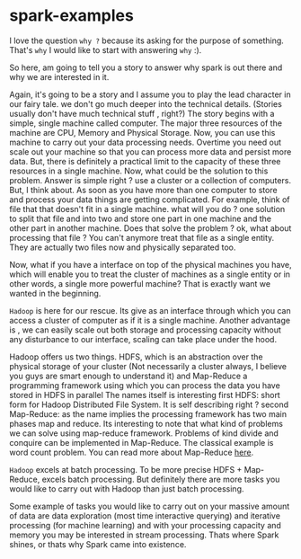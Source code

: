 # spark-examples

I love the question `why ?` because its asking for the purpose of something.
That's `why` I would like to start with answering `why` :). 

So here, am going to tell you a story to answer why spark is out there and why we are interested in it. 

Again, it's going to be a story and I assume you to play the lead character in our fairy tale. we don't go much deeper 
into the technical details. (Stories usually don't have much technical stuff , right?)
 The story begins with a simple, single machine called computer. The major three resources of the machine are CPU, Memory and Physical Storage. Now, you can use this machine to 
 carry out your data processing needs. Overtime you need out scale out your machine so that you can process more data and 
 persist more data. But, there is definitely a practical limit to the capacity of these three resources in a single 
 machine. Now, what could be the solution to this problem. Answer is simple right ? use a cluster or a collection of computers.
 But, I think about. As soon as you have more than one computer to store and process your data things are getting 
 complicated. For example, think  of file that that doesn't fit in a single machine. what will you do ? one solution
 to split that file and into two and store one part in one machine and the other part in another machine. Does that solve
 the problem ? ok, what about processing that file ? You can't anymore treat that file as a single entity. They are 
 actually two files now and physically separated too. 
 
 Now, what if you have a interface on top of the physical machines you have, which will enable you to treat the cluster 
 of machines as a single entity or in other words, a single more powerful machine? That is exactly want we wanted in the 
 beginning. 
 
 `Hadoop` is here for our rescue. Its give as an interface through which you can access a cluster of computer as if it is 
 a single machine. Another advantage is , we can easily scale out both storage and processing capacity without any 
 disturbance to our interface, scaling can take place under the hood. 
 
 Hadoop offers us two things. HDFS, which is an abstraction over the physical storage of your cluster (Not necessarily 
 a cluster always, I believe you guys are smart enough to understand it) and Map-Reduce a programming framework using which 
 you can process the data you have stored in HDFS in parallel The names itself is interesting  first HDFS: short 
 form for Hadoop Distributed File System. It is self describing right ? second Map-Reduce: as the name implies the processing 
 framework has two main phases map and reduce. Its interesting to note that what kind of problems we can solve using map-reduce 
 framework. Problems of kind divide and conquire can be implemented in Map-Reduce. The classical example is word count problem.
 You can read more about Map-Reduce [here](https://en.wikipedia.org/wiki/MapReduce).
 
`Hadoop` excels at batch processing. To be more precise HDFS + Map-Reduce, excels batch processing. But definitely there are more 
tasks you would like to carry out with Hadoop than just batch processing.
 
Some example of tasks you would like to carry out on your massive amount of data are data exploration (most time interactive querying) and 
iterative processing (for machine learning) and with your processing capacity and memory you may be interested in stream processing.
Thats where Spark shines, or thats why Spark came into existence.